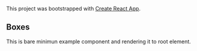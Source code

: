 This project was bootstrapped with [Create React App](https://github.com/facebook/create-react-app).

## Boxes
This is bare minimun example component and rendering it to root element.

